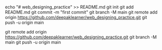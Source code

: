 echo "# web_designing_practice" >> README.md
git init
git add README.md
git commit -m "first commit"
git branch -M main
git remote add origin https://github.com/deepaklearner/web_designing_practice.git
git push -u origin main


git remote add origin https://github.com/deepaklearner/web_designing_practice.git
git branch -M main
git push -u origin main
